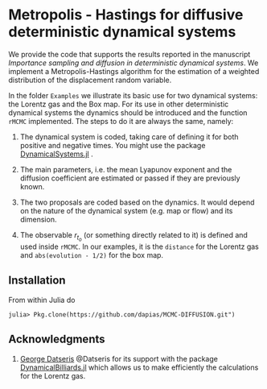 # Metropolis - Hastings for diffusive deterministic dynamical systems

We provide the code that supports the results reported in the manuscript *Importance sampling and diffusion in deterministic dynamical systems*. We implement a Metropolis-Hastings algorithm for the estimation of a weighted distribution of the displacement random variable.

In the folder `Examples` we illustrate its basic use for two dynamical systems: the Lorentz gas and the Box map. For its use in other deterministic dynamical systems the dynamics should be introduced and the function `rMCMC` implemented. The steps to do it are always the same, namely: 

1) The dynamical system is coded, taking care of defining it for both positive and negative times. You might use the package [DynamicalSystems.jl](https://github.com/JuliaDynamics/DynamicalSystems.jl) .

2) The main parameters, i.e. the mean Lyapunov exponent and the diffusion coefficient are estimated or passed if they are previously known.

3) The two proposals are coded based on the dynamics. It would depend on the nature of the dynamical system (e.g. map or flow) and its dimension.

4) The observable $r_{t_o}$ (or something directly related to it) is defined and used inside `rMCMC`. In our examples, it is the `distance` for the Lorentz gas and `abs(evolution - 1/2)` for the box map. 



## Installation

From within Julia do

```
julia> Pkg.clone(https://github.com/dapias/MCMC-DIFFUSION.git")
```

## Acknowledgments

1. [George Datseris](https://github.com/Datseris) @Datseris for its support with the package [DynamicalBilliards.jl](https://github.com/JuliaDynamics/DynamicalBilliards.jl) which allows us to make efficiently the calculations for the Lorentz gas.


 
